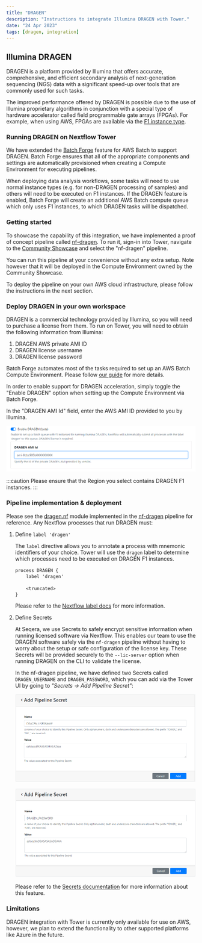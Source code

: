 ```yaml
---
title: "DRAGEN"
description: "Instructions to integrate Illumina DRAGEN with Tower."
date: "24 Apr 2023"
tags: [dragen, integration]
---
```


## Illumina DRAGEN

DRAGEN is a platform provided by Illumina that offers accurate, comprehensive, and efficient secondary analysis of next-generation sequencing (NGS) data with a significant speed-up over tools that are commonly used for such tasks.

The improved performance offered by DRAGEN is possible due to the use of Illumina proprietary algorithms in conjunction with a special type of hardware accelerator called field programmable gate arrays (FPGAs). For example, when using AWS, FPGAs are available via the [F1 instance type](https://aws.amazon.com/ec2/instance-types/f1/).

### Running DRAGEN on Nextflow Tower

We have extended the [Batch Forge](../../compute-envs/aws-batch.mdx?h=forge#tower-forge) feature for AWS Batch to support DRAGEN. Batch Forge ensures that all of the appropriate components and settings are automatically provisioned when creating a Compute Environment for executing pipelines.

When deploying data analysis workflows, some tasks will need to use normal instance types (e.g. for non-DRAGEN processing of samples) and others will need to be executed on F1 instances. If the DRAGEN feature is enabled, Batch Forge will create an additional AWS Batch compute queue which only uses F1 instances, to which DRAGEN tasks will be dispatched.

### Getting started

To showcase the capability of this integration, we have implemented a proof of concept pipeline called [nf-dragen](https://github.com/seqeralabs/nf-dragen). To run it, sign-in into Tower, navigate to the [Community Showcase](https://tower.nf/orgs/community/workspaces/showcase/launchpad) and select the "nf-dragen" pipeline.

You can run this pipeline at your convenience without any extra setup. Note however that it will be deployed in the Compute Environment owned by the Community Showcase.

To deploy the pipeline on your own AWS cloud infrastructure, please follow the instructions in the next section.

### Deploy DRAGEN in your own workspace

DRAGEN is a commercial technology provided by Illumina, so you will need to purchase a license from them. To run on Tower, you will need to obtain the following information from Illumina:

1. DRAGEN AWS private AMI ID
2. DRAGEN license username
3. DRAGEN license password

Batch Forge automates most of the tasks required to set up an AWS Batch Compute Environment. Please follow [our guide](../../compute-envs/aws-batch.mdx) for more details.

In order to enable support for DRAGEN acceleration, simply toggle the "Enable DRAGEN" option when setting up the Compute Environment via Batch Forge.

In the "DRAGEN AMI Id" field, enter the AWS AMI ID provided to you by Illumina.

![](./_images/dragen_ce_ami.png)

:::caution
Please ensure that the Region you select contains DRAGEN F1 instances.
:::

### Pipeline implementation & deployment

Please see the [dragen.nf](https://github.com/seqeralabs/nf-dragen/blob/master/modules/local/dragen.nf) module implemented in the [nf-dragen](https://github.com/seqeralabs/nf-dragen) pipeline for reference. Any Nextflow processes that run DRAGEN must:

1. Define `label 'dragen'`

   The `label` directive allows you to annotate a process with mnemonic identifiers of your choice. Tower will use the `dragen` label to determine which processes need to be executed on DRAGEN F1 instances.

   ```
   process DRAGEN {
       label 'dragen'

       <truncated>
   }
   ```

   Please refer to the [Nextflow label docs](https://www.nextflow.io/docs/latest/process.html?highlight=label#label) for more information.

2. Define Secrets

   At Seqera, we use Secrets to safely encrypt sensitive information when running licensed software via Nextflow. This enables our team to use the DRAGEN software safely via the `nf-dragen` pipeline without having to worry about the setup or safe configuration of the license key. These Secrets will be provided securely to the `--lic-server` option when running DRAGEN on the CLI to validate the license.

   In the nf-dragen pipeline, we have defined two Secrets called `DRAGEN_USERNAME` and `DRAGEN_PASSWORD`, which you can add via the Tower UI by going to _"Secrets -> Add Pipeline Secret"_:

   ![](./_images/dragen_secrets_username.png)

   ![](./_images/dragen_secrets_password.png)

   Please refer to the [Secrets documentation](../../secrets/overview.mdx) for more information about this feature.

### Limitations

DRAGEN integration with Tower is currently only available for use on AWS, however, we plan to extend the functionality to other supported platforms like Azure in the future.
